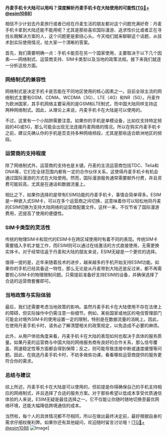 **丹麦手机卡大陆可以用吗？深度解析丹麦手机卡在大陆使用的可能性[[TG💪+ @esim1088](https://t.me/s/esim1088)]**

相信不少计划去丹麦旅行或者已经在丹麦生活的朋友都对这个问题充满好奇：丹麦手机卡拿到大陆还能不能用呢？尤其是那些喜欢国际漫游、追求性价比或者正在寻找长期解决方案的人，这个问题更是萦绕心头。今天咱们就来聊聊这个话题，从技术到实际使用情况，给大家一个清晰的答案。

首先，我们需要明确一点：手机卡能否在另一个国家使用，主要取决于以下几个因素——网络制式、运营商支持、SIM卡类型以及当地的政策法规。接下来我们就逐一分析这些方面。

### 网络制式的兼容性

网络制式是决定手机卡是否能在不同地区使用的核心因素之一。目前全球主流的网络制式主要有GSM、CDMA、WCDMA（3G）、LTE（4G）和NR（5G）。丹麦作为欧洲国家，其手机网络主要采用的是GSM和LTE制式，而中国大陆同样支持这两种网络制式。因此，从理论上来说，丹麦手机卡在大陆是可以使用的。

不过，这里有一个小陷阱需要注意。如果你的手机是单模设备，比如仅支持特定频段的4G或5G，那么可能会出现无法连接丹麦网络的情况。所以在购买丹麦手机卡之前，建议先确认你的手机是否支持多种网络频段，尤其是那些适合欧洲地区的频段。

### 运营商的支持程度

除了网络制式外，运营商的支持也是关键。丹麦的主流运营商包括TDC、Telia和DNA等，它们在全球范围内都有一定的合作伙伴关系，这使得丹麦手机卡有机会通过国际漫游的方式在大陆使用。然而，国际漫游服务通常需要额外付费，并且资费可能较高，尤其是在通话和数据流量上。

相比之下，如果你选择的是带有ESIM功能的丹麦手机卡，事情会简单得多。ESIM是一种嵌入式SIM卡，可以在多个运营商之间切换，这意味着你可以轻松地将丹麦的ESIM切换为支持大陆网络的运营商配置文件。这样一来，不仅节省了国际漫游费用，还提高了使用的便捷性。

### SIM卡类型的灵活性

传统的物理SIM卡和现代的ESIM卡在跨区域使用时有着不同的表现。传统SIM卡需要插入手机才能工作，而ESIM则可以通过在线激活的方式直接使用，无需更换实体卡。对于经常往返于丹麦和大陆的朋友来说，ESIM无疑是一个更优的选择。

值得一提的是，近年来随着技术的进步，越来越多的手机开始支持ESIM功能。如果你的手机已经具备这一特性，那么无论是从丹麦带到大陆还是反过来，都不再需要担心SIM卡的物理限制问题。只需提前准备好支持ESIM的设备，并确保选择了合适的运营商套餐即可。

### 当地政策与实际体验

最后，我们还需要考虑当地政策的影响。虽然丹麦手机卡在大陆使用不存在法律上的障碍，但实际操作中仍需注意一些细节。例如，某些国家或地区的电信管理部门可能会对境外SIM卡的使用设置一定的限制，特别是在数据流量的消耗上。因此，在使用丹麦手机卡时，请务必了解清楚相关的政策规定，以免造成不必要的麻烦。

此外，从用户体验角度来看，丹麦手机卡在大陆的表现如何也取决于具体的服务质量。如果丹麦的运营商与中国大陆的网络服务商有良好的合作关系，那么信号覆盖、网速稳定性等方面都会得到保障；反之，则可能导致连接中断或速度缓慢等问题。因此，在挑选丹麦手机卡时，不妨多做些功课，看看哪些运营商提供的服务更符合你的需求。

### 总结与建议

综上所述，丹麦手机卡在大陆是可以使用的，但前提是你得确保自己的手机支持相应的网络制式，并且选择了合适的服务方案。对于那些希望以低成本享受优质通信体验的人来说，ESIM无疑是最佳选择之一。它不仅能让你随时随地切换至最优网络环境，还能大幅降低跨境通信的成本。

当然啦，每个人的具体情况都不尽相同，所以在做出最终决定前，最好根据自身的需求仔细权衡利弊。如果你还有其他疑问，欢迎随时留言讨论哦！[[TG💪+ @esim1088](https://t.me/s/esim1088) ![Image](https://i.postimg.cc/4NQfJmqS/Snipaste-2025-05-13-00-14-12.png)]